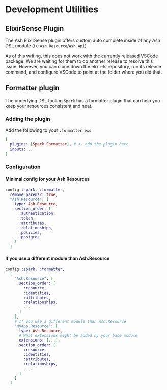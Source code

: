 # Development Utilities

## ElixirSense Plugin

The Ash ElixirSense plugin offers custom auto complete inside of any Ash DSL module (i.e `Ash.Resource`/`Ash.Api`)

As of this writing, this does not work with the currently released VSCode package. We are waiting for them to do another release
to resolve this issue. However, you can clone down the elixir-ls repository, run its release command, and configure VSCode to point
at the folder where you did that.

## Formatter plugin

The underlying DSL tooling `Spark` has a formatter plugin that can help you keep your resources consistent and neat.

### Adding the plugin

Add the following to your `.formatter.exs`

```elixir
[
  plugins: [Spark.Formatter], # <- add the plugin here
  inputs: ...
]
```

### Configuration

#### Minimal config for your Ash Resources

```elixir
config :spark, :formatter,
  remove_parens?: true,
  "Ash.Resource": [
    type: Ash.Resource,
    section_order: [
      :authentication,
      :token,
      :attributes,
      :relationships,
      :policies,
      :postgres
    ]
  ]
```

#### If you use a different module than Ash.Resource

```elixir
config :spark, :formatter,
  [
    "Ash.Resource": [
      section_order: [
        :resource,
        :identities,
        :attributes,
        :relationships,
        ...
      ]
    ],
    # If you use a different module than Ash.Resource
    "MyApp.Resource": [
      type: Ash.Resource,
      # What extensions might be added by your base module
      extensions: [...],
      section_order: [
        :resource,
        :identities,
        :attributes,
        :relationships,
        ...
      ]
    ]
  ]
```
